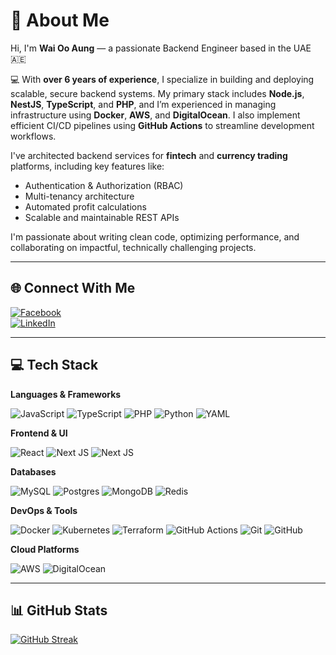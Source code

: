 # 💫 About Me

Hi, I'm **Wai Oo Aung** — a passionate Backend Engineer based in the UAE 🇦🇪

💻 With **over 6 years of experience**, I specialize in building and deploying scalable, secure backend systems. My primary stack includes **Node.js**, **NestJS**, **TypeScript**, and **PHP**, and I’m experienced in managing infrastructure using **Docker**, **AWS**, and **DigitalOcean**. I also implement efficient CI/CD pipelines using **GitHub Actions** to streamline development workflows.

I've architected backend services for **fintech** and **currency trading** platforms, including key features like:
- Authentication & Authorization (RBAC)
- Multi-tenancy architecture
- Automated profit calculations
- Scalable and maintainable REST APIs

I'm passionate about writing clean code, optimizing performance, and collaborating on impactful, technically challenging projects.

---

## 🌐 Connect With Me

[![Facebook](https://img.shields.io/badge/Facebook-%231877F2.svg?style=flat&logo=Facebook&logoColor=white)](https://www.facebook.com/nsisnotasava)  
[![LinkedIn](https://img.shields.io/badge/LinkedIn-%230077B5.svg?style=flat&logo=linkedin&logoColor=white)](https://www.linkedin.com/in/wai-oo-aung-31b409185)

---

## 💻 Tech Stack

**Languages & Frameworks**

![JavaScript](https://img.shields.io/badge/javascript-%23323330.svg?style=flat&logo=javascript&logoColor=%23F7DF1E)
![TypeScript](https://img.shields.io/badge/typescript-%23007ACC.svg?style=flat&logo=typescript&logoColor=white)
![PHP](https://img.shields.io/badge/php-%23777BB4.svg?style=flat&logo=php&logoColor=white)
![Python](https://img.shields.io/badge/python-3670A0?style=flat&logo=python&logoColor=ffdd54)
![YAML](https://img.shields.io/badge/yaml-%23ffffff.svg?style=flat&logo=yaml&logoColor=151515)

**Frontend & UI**

![React](https://img.shields.io/badge/react-%2320232a.svg?style=flat&logo=react&logoColor=%2361DAFB)
![Next JS](https://img.shields.io/badge/Next.js-%23000000.svg?style=flat&logo=next.js&logoColor=white)
![Next JS](https://img.shields.io/badge/Vue.js-%23000000.svg?style=flat&logo=vue.js&logoColor=green)

**Databases**

![MySQL](https://img.shields.io/badge/mysql-4479A1.svg?style=flat&logo=mysql&logoColor=white)
![Postgres](https://img.shields.io/badge/postgres-%23316192.svg?style=flat&logo=postgresql&logoColor=white)
![MongoDB](https://img.shields.io/badge/MongoDB-%234ea94b.svg?style=flat&logo=mongodb&logoColor=white)
![Redis](https://img.shields.io/badge/redis-%23DD0031.svg?style=flat&logo=redis&logoColor=white)

**DevOps & Tools**

![Docker](https://img.shields.io/badge/docker-%230db7ed.svg?style=flat&logo=docker&logoColor=white)
![Kubernetes](https://img.shields.io/badge/kubernetes-%23326ce5.svg?style=flat&logo=kubernetes&logoColor=white)
![Terraform](https://img.shields.io/badge/terraform-%235835CC.svg?style=flat&logo=terraform&logoColor=white)
![GitHub Actions](https://img.shields.io/badge/github%20actions-%232671E5.svg?style=flat&logo=githubactions&logoColor=white)
![Git](https://img.shields.io/badge/git-%23F05033.svg?style=flat&logo=git&logoColor=white)
![GitHub](https://img.shields.io/badge/github-%23121011.svg?style=flat&logo=github&logoColor=white)

**Cloud Platforms**

![AWS](https://img.shields.io/badge/AWS-%23FF9900.svg?style=flat&logo=amazon-aws&logoColor=white)
![DigitalOcean](https://img.shields.io/badge/DigitalOcean-%230167ff.svg?style=flat&logo=digitalocean&logoColor=white)

---

## 📊 GitHub Stats
[![GitHub Streak](https://streak-stats.demolab.com/?user=waiooaung&theme=dark)](https://git.io/streak-stats)
